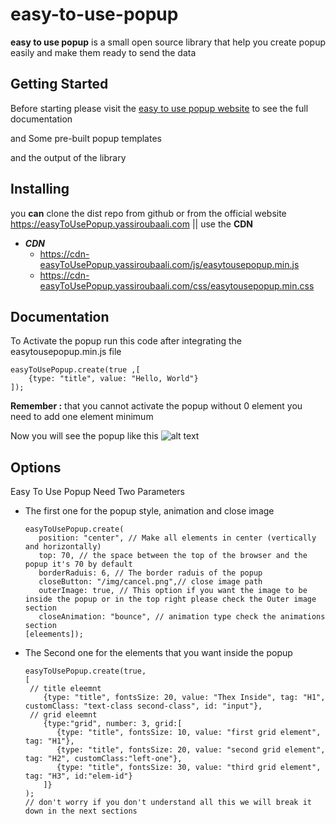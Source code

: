 # easy-to-use-popup

**easy to use popup** is a small open source library that help you create popup easily and make them ready to send the data

## Getting Started
Before starting please visit the [easy to use popup website](https://easyToUsePopup.yassiroubaali.com) to see the full documentation 

and Some pre-built popup templates 

and the output of the library

## Installing
you **can** clone the dist repo from github or from the official website https://easyToUsePopup.yassiroubaali.com  || use the **CDN**

- ***CDN***
    - https://cdn-easyToUsePopup.yassiroubaali.com/js/easytousepopup.min.js   
    - https://cdn-easyToUsePopup.yassiroubaali.com/css/easytousepopup.min.css

## Documentation
To Activate the popup run this code after integrating the easytousepopup.min.js file
```
easyToUsePopup.create(true ,[
    {type: "title", value: "Hello, World"}
]);
```
**Remember :** that you cannot activate the popup without 0 element you need to add one element minimum

Now you will see the popup like this
![alt text](https://easyToUsePopup.yassiroubaali.com/img/hello-world-easyToUsePopUp.png)

## Options
Easy To Use Popup Need Two Parameters
- The first one for the popup style, animation and close image
    ```
    easyToUsePopup.create(
       position: "center", // Make all elements in center (vertically and horizontally)
       top: 70, // the space between the top of the browser and the popup it's 70 by default
       borderRaduis: 6, // The border raduis of the popup
       closeButton: "/img/cancel.png",// close image path
       outerImage: true, // This option if you want the image to be inside the popup or in the top right please check the Outer image section
       closeAnimation: "bounce", // animation type check the animations section
    [eleements]);
    ```
- The Second one for the elements that you want inside the popup
    ```
    easyToUsePopup.create(true,
    [
     // title eleemnt
        {type: "title", fontsSize: 20, value: "Thex Inside", tag: "H1", customClass: "text-class second-class", id: "input"},
     // grid eleemnt
        {type:"grid", number: 3, grid:[
           {type: "title", fontsSize: 10, value: "first grid element",  tag: "H1"},
           {type: "title", fontsSize: 20, value: "second grid element", tag: "H2", customClass:"left-one"},
           {type: "title", fontsSize: 30, value: "third grid element",  tag: "H3", id:"elem-id"}
        ]}
    );
    // don't worry if you don't understand all this we will break it down in the next sections 
    ```
